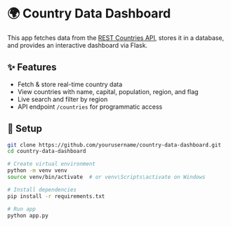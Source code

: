 # 🌍 Country Data Dashboard

This app fetches data from the [REST Countries API](https://restcountries.com/), stores it in a database, and provides an interactive dashboard via Flask.

## ✨ Features
- Fetch & store real-time country data
- View countries with name, capital, population, region, and flag
- Live search and filter by region
- API endpoint `/countries` for programmatic access

## 🔧 Setup

```bash
git clone https://github.com/yourusername/country-data-dashboard.git
cd country-data-dashboard

# Create virtual environment
python -m venv venv
source venv/bin/activate  # or venv\Scripts\activate on Windows

# Install dependencies
pip install -r requirements.txt

# Run app
python app.py

